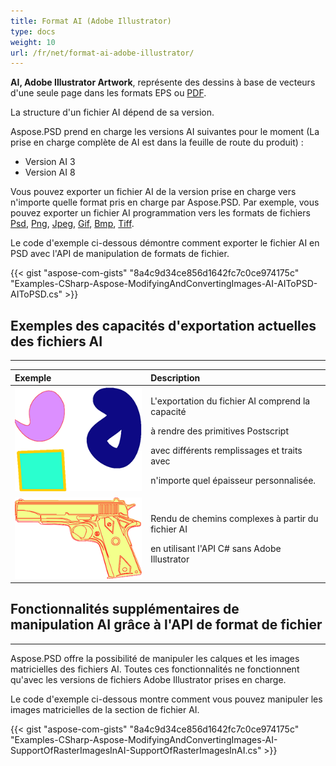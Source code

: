 ```yaml
---
title: Format AI (Adobe Illustrator)
type: docs
weight: 10
url: /fr/net/format-ai-adobe-illustrator/
---
```


**AI, Adobe Illustrator Artwork**, représente des dessins à base de vecteurs d'une seule page dans les formats EPS ou [PDF](https://wiki.fileformat.com/view/pdf/).

La structure d'un fichier AI dépend de sa version.

Aspose.PSD prend en charge les versions AI suivantes pour le moment (La prise en charge complète de AI est dans la feuille de route du produit) :

- Version AI 3
- Version AI 8

Vous pouvez exporter un fichier AI de la version prise en charge vers n'importe quelle format pris en charge par Aspose.PSD. Par exemple, vous pouvez exporter un fichier AI programmation vers les formats de fichiers [Psd](https://wiki.fileformat.com/image/psd/), [Png](https://wiki.fileformat.com/image/png/), [Jpeg](https://wiki.fileformat.com/image/jpeg/), [Gif](https://wiki.fileformat.com/image/gif/), [Bmp](https://wiki.fileformat.com/image/bmp/), [Tiff](https://wiki.fileformat.com/image/tiff).

Le code d'exemple ci-dessous démontre comment exporter le fichier AI en PSD avec l'API de manipulation de formats de fichier.

{{< gist "aspose-com-gists" "8a4c9d34ce856d1642fc7c0ce974175c" "Examples-CSharp-Aspose-ModifyingAndConvertingImages-AI-AIToPSD-AIToPSD.cs" >}}


## **Exemples des capacités d'exportation actuelles des fichiers AI**
-----

|**Exemple**|**Description**|
| :- | :- |
|![todo:image_alt_text](ai-adobe-illustrator-format_1.png)|<p>L'exportation du fichier AI comprend la capacité</p><p>à rendre des primitives Postscript</p><p>avec différents remplissages et traits avec</p><p>n'importe quel épaisseur personnalisée.</p>|
|![todo:image_alt_text](ai-adobe-illustrator-format_2.png)|<p>Rendu de chemins complexes à partir du fichier AI</p><p>en utilisant l'API C# sans Adobe Illustrator</p>|

## **Fonctionnalités supplémentaires de manipulation AI grâce à l'API de format de fichier**
-----

Aspose.PSD offre la possibilité de manipuler les calques et les images matricielles des fichiers AI. Toutes ces fonctionnalités ne fonctionnent qu'avec les versions de fichiers Adobe Illustrator prises en charge.

Le code d'exemple ci-dessous montre comment vous pouvez manipuler les images matricielles de la section de fichier AI.

{{< gist "aspose-com-gists" "8a4c9d34ce856d1642fc7c0ce974175c" "Examples-CSharp-Aspose-ModifyingAndConvertingImages-AI-SupportOfRasterImagesInAI-SupportOfRasterImagesInAI.cs" >}}
